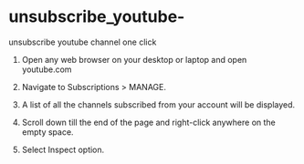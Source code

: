 # unsubscribe_youtube-
unsubscribe youtube channel one click 



1. Open any web browser on your desktop or laptop and open youtube.com

2. Navigate to Subscriptions > MANAGE.

3. A list of all the channels subscribed from your account will be displayed.

4. Scroll down till the end of the page and right-click anywhere on the empty space.

5. Select Inspect option.
